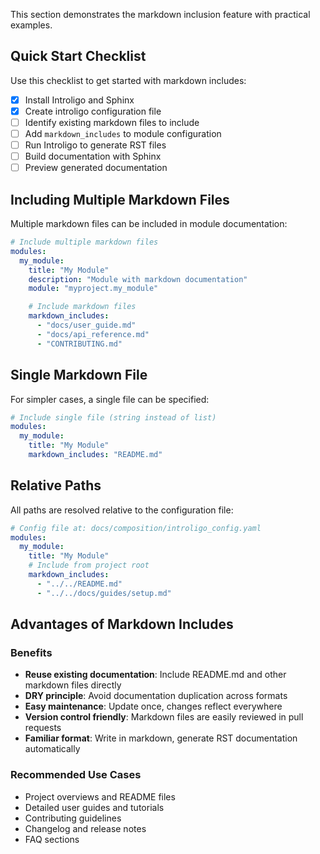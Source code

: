 This section demonstrates the markdown inclusion feature with practical examples.

## Quick Start Checklist

Use this checklist to get started with markdown includes:

- [x] Install Introligo and Sphinx
- [x] Create introligo configuration file
- [ ] Identify existing markdown files to include
- [ ] Add `markdown_includes` to module configuration
- [ ] Run Introligo to generate RST files
- [ ] Build documentation with Sphinx
- [ ] Preview generated documentation

## Including Multiple Markdown Files

Multiple markdown files can be included in module documentation:

```yaml
# Include multiple markdown files
modules:
  my_module:
    title: "My Module"
    description: "Module with markdown documentation"
    module: "myproject.my_module"

    # Include markdown files
    markdown_includes:
      - "docs/user_guide.md"
      - "docs/api_reference.md"
      - "CONTRIBUTING.md"
```

## Single Markdown File

For simpler cases, a single file can be specified:

```yaml
# Include single file (string instead of list)
modules:
  my_module:
    title: "My Module"
    markdown_includes: "README.md"
```

## Relative Paths

All paths are resolved relative to the configuration file:

```yaml
# Config file at: docs/composition/introligo_config.yaml
modules:
  my_module:
    title: "My Module"
    # Include from project root
    markdown_includes:
      - "../../README.md"
      - "../../docs/guides/setup.md"
```

## Advantages of Markdown Includes

### Benefits

- **Reuse existing documentation**: Include README.md and other markdown files directly
- **DRY principle**: Avoid documentation duplication across formats
- **Easy maintenance**: Update once, changes reflect everywhere
- **Version control friendly**: Markdown files are easily reviewed in pull requests
- **Familiar format**: Write in markdown, generate RST documentation automatically

### Recommended Use Cases

- Project overviews and README files
- Detailed user guides and tutorials
- Contributing guidelines
- Changelog and release notes
- FAQ sections
